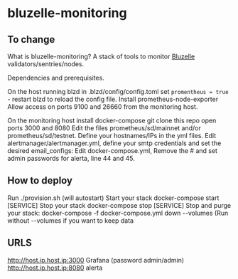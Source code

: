 # bluzelle-monitoring
## To change

What is bluzelle-monitoring?
A stack of tools to monitor <a href="https://www.bluzelle.com/">Bluzelle</a> validators/sentries/nodes.

Dependencies and prerequisites.

On the host running blzd
in .blzd/config/config.toml set ```promentheus = true``` - restart blzd to reload the config file.
Install prometheus-node-exporter
Allow access on ports 9100 and 26660 from the monitoring host.

On the monitoring host
install docker-compose git
clone this repo
open ports 3000 and 8080
Edit the files prometheus/sd/mainnet and/or prometheus/sd/testnet. Define your hostnames/IPs in the yml files.
Edit alertmanager/alertmanager.yml, define your smtp credentials and set the desired email_configs:
Edit docker-compose.yml, Remove the # and set admin passwords for alerta, line 44 and 45.


## How to deploy
Run ./provision.sh (will autostart)
Start your stack docker-compose start [SERVICE]
Stop your stack docker-compose stop [SERVICE]
Stop and purge your stack: docker-compose -f docker-compose.yml down --volumes (Run without --volumes if  you want to keep data

## URLS
http://host.ip.host.ip:3000 Grafana (password admin/admin)
http://host.ip.host.ip:8080 alerta

